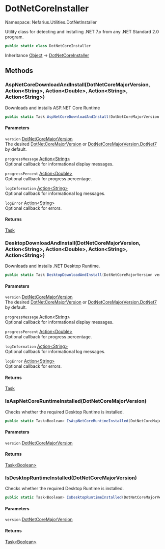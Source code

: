# DotNetCoreInstaller

Namespace: Nefarius.Utilities.DotNetInstaller

Utility class for detecting and installing .NET 7.x from any .NET Standard 2.0 program.

```csharp
public static class DotNetCoreInstaller
```

Inheritance [Object](https://docs.microsoft.com/en-us/dotnet/api/system.object) → [DotNetCoreInstaller](./nefarius.utilities.dotnetinstaller.dotnetcoreinstaller.md)

## Methods

### <a id="methods-aspnetcoredownloadandinstall"/>**AspNetCoreDownloadAndInstall(DotNetCoreMajorVersion, Action&lt;String&gt;, Action&lt;Double&gt;, Action&lt;String&gt;, Action&lt;String&gt;)**

Downloads and installs ASP.NET Core Runtime

```csharp
public static Task AspNetCoreDownloadAndInstall(DotNetCoreMajorVersion version, Action<String> progressMessage, Action<Double> progressPercent, Action<String> logInformation, Action<String> logError)
```

#### Parameters

`version` [DotNetCoreMajorVersion](./nefarius.utilities.dotnetinstaller.dotnetcoremajorversion.md)<br>
The desired [DotNetCoreMajorVersion](./nefarius.utilities.dotnetinstaller.dotnetcoremajorversion.md) or [DotNetCoreMajorVersion.DotNet7](./nefarius.utilities.dotnetinstaller.dotnetcoremajorversion.md#dotnet7) by default.

`progressMessage` [Action&lt;String&gt;](https://docs.microsoft.com/en-us/dotnet/api/system.action-1)<br>
Optional callback for informational display messages.

`progressPercent` [Action&lt;Double&gt;](https://docs.microsoft.com/en-us/dotnet/api/system.action-1)<br>
Optional callback for progress percentage.

`logInformation` [Action&lt;String&gt;](https://docs.microsoft.com/en-us/dotnet/api/system.action-1)<br>
Optional callback for informational log messages.

`logError` [Action&lt;String&gt;](https://docs.microsoft.com/en-us/dotnet/api/system.action-1)<br>
Optional callback for errors.

#### Returns

[Task](https://docs.microsoft.com/en-us/dotnet/api/system.threading.tasks.task)

### <a id="methods-desktopdownloadandinstall"/>**DesktopDownloadAndInstall(DotNetCoreMajorVersion, Action&lt;String&gt;, Action&lt;Double&gt;, Action&lt;String&gt;, Action&lt;String&gt;)**

Downloads and installs .NET Desktop Runtime.

```csharp
public static Task DesktopDownloadAndInstall(DotNetCoreMajorVersion version, Action<String> progressMessage, Action<Double> progressPercent, Action<String> logInformation, Action<String> logError)
```

#### Parameters

`version` [DotNetCoreMajorVersion](./nefarius.utilities.dotnetinstaller.dotnetcoremajorversion.md)<br>
The desired [DotNetCoreMajorVersion](./nefarius.utilities.dotnetinstaller.dotnetcoremajorversion.md) or [DotNetCoreMajorVersion.DotNet7](./nefarius.utilities.dotnetinstaller.dotnetcoremajorversion.md#dotnet7) by default.

`progressMessage` [Action&lt;String&gt;](https://docs.microsoft.com/en-us/dotnet/api/system.action-1)<br>
Optional callback for informational display messages.

`progressPercent` [Action&lt;Double&gt;](https://docs.microsoft.com/en-us/dotnet/api/system.action-1)<br>
Optional callback for progress percentage.

`logInformation` [Action&lt;String&gt;](https://docs.microsoft.com/en-us/dotnet/api/system.action-1)<br>
Optional callback for informational log messages.

`logError` [Action&lt;String&gt;](https://docs.microsoft.com/en-us/dotnet/api/system.action-1)<br>
Optional callback for errors.

#### Returns

[Task](https://docs.microsoft.com/en-us/dotnet/api/system.threading.tasks.task)

### <a id="methods-isaspnetcoreruntimeinstalled"/>**IsAspNetCoreRuntimeInstalled(DotNetCoreMajorVersion)**

Checks whether the required Desktop Runtime is installed.

```csharp
public static Task<Boolean> IsAspNetCoreRuntimeInstalled(DotNetCoreMajorVersion version)
```

#### Parameters

`version` [DotNetCoreMajorVersion](./nefarius.utilities.dotnetinstaller.dotnetcoremajorversion.md)<br>

#### Returns

[Task&lt;Boolean&gt;](https://docs.microsoft.com/en-us/dotnet/api/system.threading.tasks.task-1)

### <a id="methods-isdesktopruntimeinstalled"/>**IsDesktopRuntimeInstalled(DotNetCoreMajorVersion)**

Checks whether the required Desktop Runtime is installed.

```csharp
public static Task<Boolean> IsDesktopRuntimeInstalled(DotNetCoreMajorVersion version)
```

#### Parameters

`version` [DotNetCoreMajorVersion](./nefarius.utilities.dotnetinstaller.dotnetcoremajorversion.md)<br>

#### Returns

[Task&lt;Boolean&gt;](https://docs.microsoft.com/en-us/dotnet/api/system.threading.tasks.task-1)
